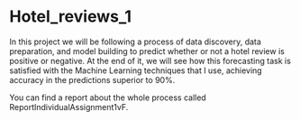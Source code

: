 # Hotel_reviews_1

In this project we will be following a process of data discovery, data 
preparation, and model building to predict whether or not a hotel review is positive or 
negative.
At the end of it, we will see how this forecasting task is satisfied with the Machine 
Learning techniques that I use, achieving accuracy in the predictions superior to 
90%.

You can find a report about the whole process called ReportIndividualAssignment1vF.
